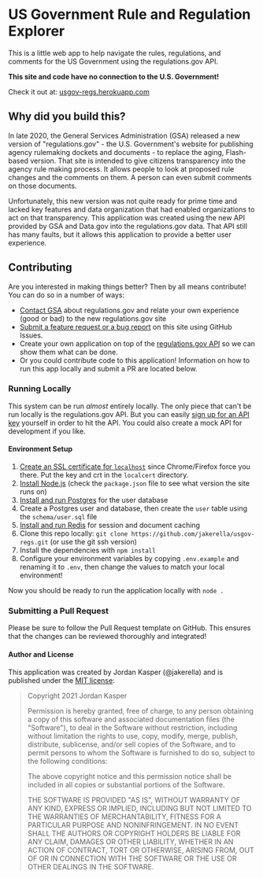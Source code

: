 # US Government Rule and Regulation Explorer

This is a little web app to help navigate the rules, regulations, and comments for the US Government using the regulations.gov API.

**This site and code have no connection to the U.S. Government!**

Check it out at: [usgov-regs.herokuapp.com](https://usgov-regs.herokuapp.com)

## Why did you build this?

In late 2020, the General Services Administration (GSA) released a new version of "regulations.gov" - the U.S. Government's website for publishing agency rulemaking dockets and documents - to replace the aging, Flash-based version. That site is intended to give citizens transparency into the agency rule making process. It allows people to look at proposed rule changes and the comments on them. A person can even submit comments on those documents.

Unfortunately, this new version was not quite ready for prime time and lacked key features and data organization that had enabled organizations to act on that transparency. This application was created using the new API provided by GSA and Data.gov into the regulations.gov data. That API still has many faults, but it allows this application to provide a better user experience.

## Contributing

Are you interested in making things better? Then by all means contribute! You can do so in a number of ways:

* [Contact GSA](https://www.regulations.gov/support) about regulations.gov and relate your own experience (good or bad) to the new regulations.gov site
* [Submit a feature request or a bug report](https://github.com/jakerella/usgov-regs/issues) on this site using GitHub Issues.
* Create your own application on top of the [regulations.gov API](https://open.gsa.gov/api/regulationsgov/) so we can show them what can be done.
* Or you could contribute code to this application! Information on how to run this app locally and submit a PR are located below.

### Running Locally

This system can be run _almost_ entirely locally. The only piece that can't be run locally is the regulations.gov API. But you can easily [sign up for an API key](https://api.data.gov/signup/) yourself in order to hit the API. You could also create a mock API for development if you like.

#### Environment Setup

1. [Create an SSL certificate for `localhost`](https://www.section.io/engineering-education/how-to-get-ssl-https-for-localhost/) since Chrome/Firefox force you there. Put the key and crt in the `localcert` directory.
2. [Install Node.js](https://nodejs.org/en/download/) (check the `package.json` file to see what version the site runs on)
3. [Install and run Postgres](https://www.postgresql.org/download/) for the user database
4. Create a Postgres user and database, then create the `user` table using the `schema/user.sql` file
5. [Install and run Redis](https://redis.io/topics/quickstart) for session and document caching
6. Clone this repo locally: `git clone https://github.com/jakerella/usgov-regs.git` (or use the git ssh version)
7. Install the dependencies with `npm install`
8. Configure your environment variables by copying `.env.example` and renaming it to `.env`, then change the values to match your local environment!

Now you should be ready to run the application locally with `node .`

### Submitting a Pull Request

Please be sure to follow the Pull Request template on GitHub. This ensures that the changes can be reviewed thoroughly and integrated!

#### Author and License

This application was created by Jordan Kasper (@jakerella) and is published under the [MIT license](https://opensource.org/licenses/MIT):

> Copyright 2021 Jordan Kasper
> 
> Permission is hereby granted, free of charge, to any person obtaining a copy of this software and associated documentation files (the "Software"), to deal in the Software without restriction, including without limitation the rights to use, copy, modify, merge, publish, distribute, sublicense, and/or sell copies of the Software, and to permit persons to whom the Software is furnished to do so, subject to the following conditions:
> 
> The above copyright notice and this permission notice shall be included in all copies or substantial portions of the Software.
> 
> THE SOFTWARE IS PROVIDED "AS IS", WITHOUT WARRANTY OF ANY KIND, EXPRESS OR IMPLIED, INCLUDING BUT NOT LIMITED TO THE WARRANTIES OF MERCHANTABILITY, FITNESS FOR A PARTICULAR PURPOSE AND NONINFRINGEMENT. IN NO EVENT SHALL THE AUTHORS OR COPYRIGHT HOLDERS BE LIABLE FOR ANY CLAIM, DAMAGES OR OTHER LIABILITY, WHETHER IN AN ACTION OF CONTRACT, TORT OR OTHERWISE, ARISING FROM, OUT OF OR IN CONNECTION WITH THE SOFTWARE OR THE USE OR OTHER DEALINGS IN THE SOFTWARE.
